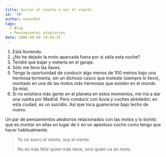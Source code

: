 ```yaml
---
title: Surcar el viento o ser el viento
id: '70'
author: neverbot
tags:
  - Blog
  - Pensamientos aleatorios
date: 2006-09-06 19:54:35
---
```


1.  Está lloviendo.
2.  ¿No he dejado la moto aparcada fuera por si salía esta noche?
3.  Tendré que bajar y meterla en el garaje.
4.  Sólo me llevo las llaves.
5.  Tengo la oportunidad de conducir algo menos de 100 metros bajo una hermosa tormenta, sin un dichoso casco que moleste (siempre lo llevo), montado en una de las motos más hermosas que existen en el mundo (la mía).
6.  Si no existiera más gente en el planeta en estos momentos, me iría a dar una vuelta por Madrid. Pero conducir con lluvia y coches alrededor, en esta ciudad, es un suicidio. Así que toca guarecerse bajo techo de nuevo.

Un par de pensamientos aleatorios relacionados con las motos y lo bonito que es montar en ellas en lugar de ir en un apestoso coche como tengo que hacer habitualmente.

> Yo no surco el viento, soy el viento.

> No es más feliz quien más tiene, sino quien va en moto.